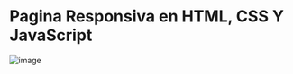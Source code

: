 # Pagina Responsiva en HTML, CSS Y JavaScript
<!-- https://www.youtube.com/watch?v=riiFdR-qQPk&t=1248s minuto 20  
https://colorhunt.co/palette/454545ff6000ffa559ffe6c7   -->
![image](https://user-images.githubusercontent.com/82919404/230446589-294d95bc-a57e-4eba-9a2a-1dbef8d5c745.png)
